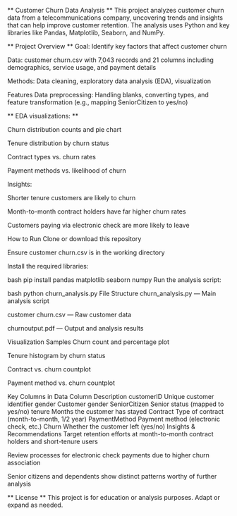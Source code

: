 ** Customer Churn Data Analysis **
This project analyzes customer churn data from a telecommunications company, uncovering trends and insights that can help improve customer retention. The analysis uses Python and key libraries like Pandas, Matplotlib, Seaborn, and NumPy.

** Project Overview **
Goal: Identify key factors that affect customer churn

Data: customer churn.csv with 7,043 records and 21 columns including demographics, service usage, and payment details

Methods: Data cleaning, exploratory data analysis (EDA), visualization

Features
Data preprocessing: Handling blanks, converting types, and feature transformation (e.g., mapping SeniorCitizen to yes/no)

** EDA visualizations: **

Churn distribution counts and pie chart

Tenure distribution by churn status

Contract types vs. churn rates

Payment methods vs. likelihood of churn

Insights:

Shorter tenure customers are likely to churn

Month-to-month contract holders have far higher churn rates

Customers paying via electronic check are more likely to leave

How to Run
Clone or download this repository

Ensure customer churn.csv is in the working directory

Install the required libraries:

bash
pip install pandas matplotlib seaborn numpy
Run the analysis script:

bash
python churn_analysis.py
File Structure
churn_analysis.py — Main analysis script

customer churn.csv — Raw customer data

churnoutput.pdf — Output and analysis results

Visualization Samples
Churn count and percentage plot

Tenure histogram by churn status

Contract vs. churn countplot

Payment method vs. churn countplot

Key Columns in Data
Column	Description
customerID	Unique customer identifier
gender	Customer gender
SeniorCitizen	Senior status (mapped to yes/no)
tenure	Months the customer has stayed
Contract	Type of contract (month-to-month, 1/2 year)
PaymentMethod	Payment method (electronic check, etc.)
Churn	Whether the customer left (yes/no)
Insights & Recommendations
Target retention efforts at month-to-month contract holders and short-tenure users

Review processes for electronic check payments due to higher churn association

Senior citizens and dependents show distinct patterns worthy of further analysis

** License **
This project is for education or analysis purposes. Adapt or expand as needed.
